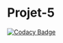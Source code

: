 # Projet-5
[![Codacy Badge](https://api.codacy.com/project/badge/Grade/630120166f944cd79ef648ecdf83d3df)](https://app.codacy.com/app/Wolfy64/Projet-5?utm_source=github.com&utm_medium=referral&utm_content=Wolfy64/Projet-5&utm_campaign=badger)